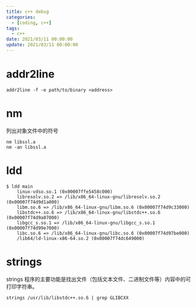 ```yaml
---
title: c++ debug
categories: 
  - [coding, c++]
tags:
  - c++
date: 2021/03/11 00:00:00
update: 2021/03/11 00:00:00
---
```


# addr2line

```shell
addr2line -f -e path/to/binary <address>
```

# nm

列出对象文件中的符号

```shell
nm libssl.a 
nm -an libssl.a 
```

# ldd

```shell
$ ldd main
	linux-vdso.so.1 (0x00007ffe5458c000)
	libresolv.so.2 => /lib/x86_64-linux-gnu/libresolv.so.2 (0x00007f74d9d1a000)
	libm.so.6 => /lib/x86_64-linux-gnu/libm.so.6 (0x00007f74d9c33000)
	libstdc++.so.6 => /lib/x86_64-linux-gnu/libstdc++.so.6 (0x00007f74d9a07000)
	libgcc_s.so.1 => /lib/x86_64-linux-gnu/libgcc_s.so.1 (0x00007f74d99e7000)
	libc.so.6 => /lib/x86_64-linux-gnu/libc.so.6 (0x00007f74d97be000)
	/lib64/ld-linux-x86-64.so.2 (0x00007f74dc649000)
```

# strings

strings 程序的主要功能是找出文件（包括文本文件、二进制文件等）内容中的可打印字符串。

```shell
strings /usr/lib/libstdc++.so.6 | grep GLIBCXX
```

